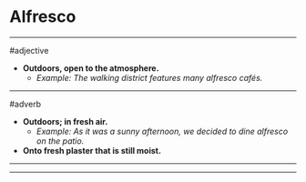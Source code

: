 # Alfresco
---
#adjective
- **Outdoors, open to the atmosphere.**
	- _Example: The walking district features many alfresco cafés._
---
#adverb
- **Outdoors; in fresh air.**
	- _Example: As it was a sunny afternoon, we decided to dine alfresco on the patio._
- **Onto fresh plaster that is still moist.**
---
---
